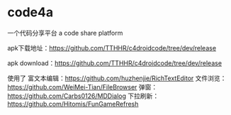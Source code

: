 # code4a
一个代码分享平台
a code share platform

apk下载地址：https://github.com/TTHHR/c4droidcode/tree/dev/release

apk download：https://github.com/TTHHR/c4droidcode/tree/dev/release

使用了 富文本编辑：https://github.com/huzhenjie/RichTextEditor
		文件浏览：https://github.com/WeiMei-Tian/FileBrowser
		弹窗：https://github.com/Carbs0126/MDDialog
        下拉刷新： https://github.com/Hitomis/FunGameRefresh
